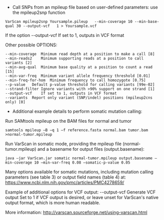 * Call SNPs from an mpileup file based on user-defined parameters: use the mpileup2snp function

```
VarScan mpileup2snp Yoursample.pileup   --min-coverage 10 --min-base-qual 30 --output-vcf   1 > Yoursample.vcf
```
If the option --output-vcf	If set to 1, outputs in VCF format

Other possible OPTIONS:

	--min-coverage	Minimum read depth at a position to make a call [8]
	--min-reads2	Minimum supporting reads at a position to call variants [2]
	--min-avg-qual	Minimum base quality at a position to count a read [15]
	--min-var-freq	Minimum variant allele frequency threshold [0.01]
	--min-freq-for-hom	Minimum frequency to call homozygote [0.75]
	--p-value	Default p-value threshold for calling variants [99e-02]
	--strand-filter	Ignore variants with >90% support on one strand [1]
	--output-vcf	If set to 1, outputs in VCF format
	--variants	Report only variant (SNP/indel) positions (mpileup2cns only) [0]
	
* Additional example details to perform somatic mutation calling:

Run SAMtools mpileup on the BAM files for normal and tumor
```
samtools mpileup –B –q 1 –f reference.fasta normal.bam tumor.bam >normal-tumor.mpileup
```
Run VarScan in somatic mode, providing the mpileup file (normal-tumor.mpileup) and a basename for output files (output.basename):
```
java –jar VarScan.jar somatic normal-tumor.mpileup output.basename –min-coverage 10 –min-var-freq 0.08 –somatic-p-value 0.05
```

Many options available for somatic mutations, including mutation calling parameters (see table 3) or output field names (table 4) at:
https://www.ncbi.nlm.nih.gov/pmc/articles/PMC4278659/


Example of additional options for VCF output: 
--output-vcf	Generate VCF output	Set to 1 if VCF output is desired, or leave unset for VarScan's native output format, which is more human readable.

More information: http://varscan.sourceforge.net/using-varscan.html	
